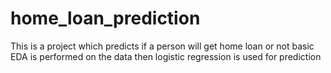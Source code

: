# home_loan_prediction
This is a project which predicts if a person will get home loan or not
basic EDA is performed on the data then 
logistic regression is used for prediction
